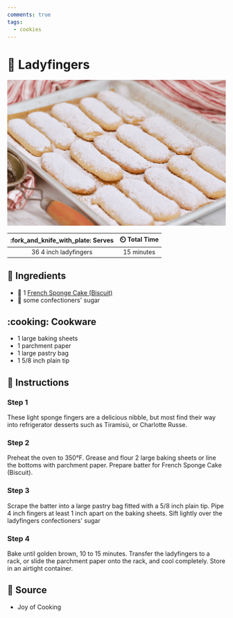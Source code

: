 ```yaml
---
comments: true
tags:
  - cookies
---
```

# :baguette_bread: Ladyfingers

![Ladyfingers](../assets/images/ladyfingers.png)

| :fork_and_knife_with_plate: Serves | :timer_clock: Total Time |
|:----------------------------------:|:-----------------------: |
| 36 4 inch ladyfingers | 15 minutes |

## :salt: Ingredients

- :cake: 1 [French Sponge Cake (Biscuit)][1]
- :candy: some confectioners' sugar

## :cooking: Cookware

- 1 large baking sheets
- 1 parchment paper
- 1 large pastry bag
- 1 5/8 inch plain tip

## :pencil: Instructions

### Step 1

These light sponge fingers are a delicious nibble, but most find their way into refrigerator desserts such as Tiramisù,
or Charlotte Russe.

### Step 2

Preheat the oven to 350°F. Grease and flour 2 large baking sheets or line the bottoms with parchment paper. Prepare
batter for French Sponge Cake (Biscuit).

### Step 3

Scrape the batter into a large pastry bag fitted with a 5/8 inch plain tip. Pipe 4 inch fingers at least 1 inch apart on
the baking sheets. Sift lightly over the ladyfingers confectioners' sugar

### Step 4

Bake until golden brown, 10 to 15 minutes. Transfer the ladyfingers to a rack, or slide the parchment paper onto the
rack, and cool completely. Store in an airtight container.

## :link: Source

- Joy of Cooking

[1]: <../ingredients/french-sponge-cake-(biscuit).md>
